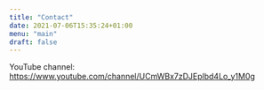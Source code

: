 ```yaml
---
title: "Contact"
date: 2021-07-06T15:35:24+01:00
menu: "main"
draft: false
---
```

YouTube channel: https://www.youtube.com/channel/UCmWBx7zDJEplbd4Lo_y1M0g